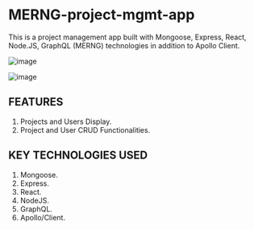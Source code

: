 # MERNG-project-mgmt-app
This is a project management app built with Mongoose, Express, React, Node.JS, GraphQL (MERNG) technologies in addition to Apollo Client.

![image](https://user-images.githubusercontent.com/73966666/186192822-0bd03997-46a2-497a-a9c3-6705d9e024e4.png)


![image](https://user-images.githubusercontent.com/73966666/186191812-ee16919c-42e6-4040-95f4-4fecb1ddb7da.png)


## FEATURES
1. Projects and Users Display.
2. Project and User CRUD Functionalities.

## KEY TECHNOLOGIES USED
1. Mongoose.
2. Express.
3. React.
4. NodeJS.
5. GraphQL.
6. Apollo/Client.
